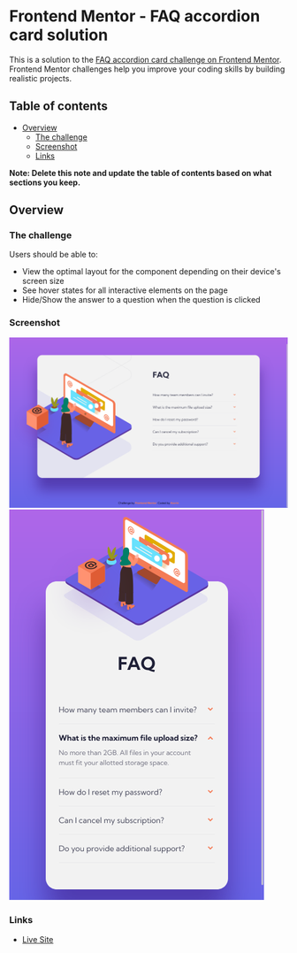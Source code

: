 # Frontend Mentor - FAQ accordion card solution

This is a solution to the [FAQ accordion card challenge on Frontend Mentor](https://www.frontendmentor.io/challenges/faq-accordion-card-XlyjD0Oam). Frontend Mentor challenges help you improve your coding skills by building realistic projects.

## Table of contents

-   [Overview](#overview)
    -   [The challenge](#the-challenge)
    -   [Screenshot](#screenshot)
    -   [Links](#links)

**Note: Delete this note and update the table of contents based on what sections you keep.**

## Overview

### The challenge

Users should be able to:

-   View the optimal layout for the component depending on their device's screen size
-   See hover states for all interactive elements on the page
-   Hide/Show the answer to a question when the question is clicked

### Screenshot

![](./images/screenshot-desktop.png)
![](./images/screenshot-mobile.png)

### Links

-   [Live Site](https://kavrindev.github.io/faq-accordion-card/)
